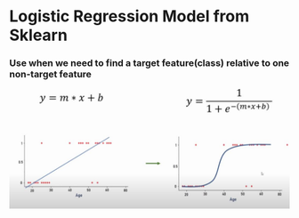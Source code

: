 # Logistic Regression Model from Sklearn

### Use when we need to find a target feature(class) relative to one non-target feature

![plot](./diff.jpg)